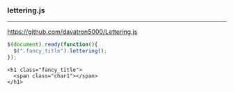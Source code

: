 ### lettering.js
---
https://github.com/davatron5000/Lettering.js

```js
$(document).ready(function(){
  $(".fancy_title").lettering();
});

```

```
<h1 class="fancy_title">
  <span class="char1"></span>
</h1>
```

```
```

